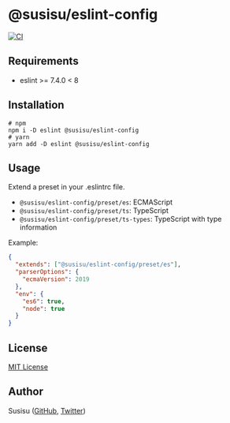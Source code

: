 # @susisu/eslint-config
[![CI](https://github.com/susisu/eslint-config/workflows/CI/badge.svg)](https://github.com/susisu/eslint-config/actions?query=workflow%3ACI)

## Requirements
- eslint >= 7.4.0 < 8

## Installation
``` shell
# npm
npm i -D eslint @susisu/eslint-config
# yarn
yarn add -D eslint @susisu/eslint-config
```

## Usage
Extend a preset in your .eslintrc file.

- `@susisu/eslint-config/preset/es`: ECMAScript
- `@susisu/eslint-config/preset/ts`: TypeScript
- `@susisu/eslint-config/preset/ts-types`: TypeScript with type information

Example:

``` json
{
  "extends": ["@susisu/eslint-config/preset/es"],
  "parserOptions": {
    "ecmaVersion": 2019
  },
  "env": {
    "es6": true,
    "node": true
  }
}
```

## License
[MIT License](http://opensource.org/licenses/mit-license.php)

## Author
Susisu ([GitHub](https://github.com/susisu), [Twitter](https://twitter.com/susisu2413))
